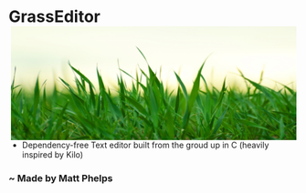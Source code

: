 # GrassEditor  <img align="right" width="500" height="200" src="grass.png">

* Dependency-free Text editor built from the groud up in C (heavily inspired by Kilo)

 ### ~ Made by Matt Phelps
